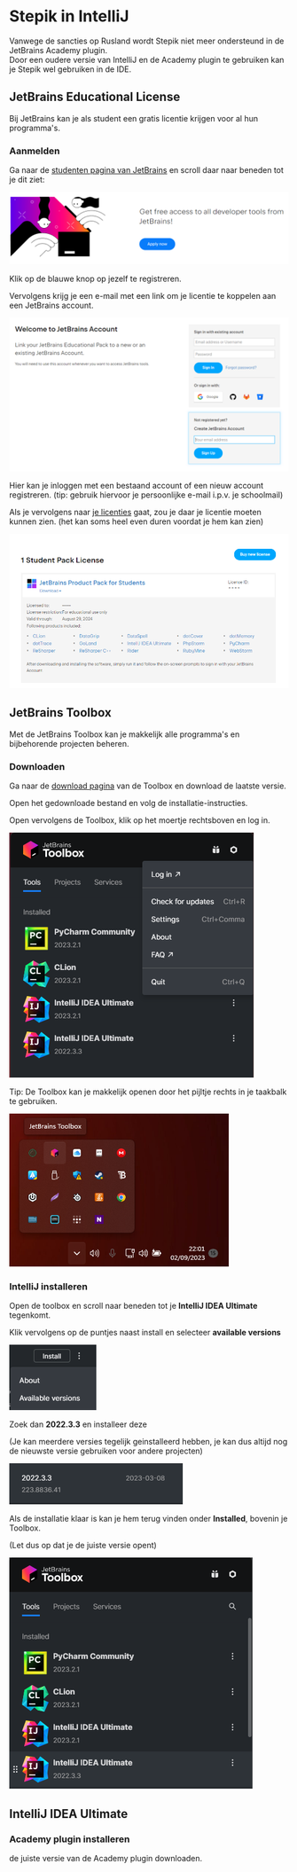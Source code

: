 # Stepik in IntelliJ

Vanwege de sancties op Rusland wordt Stepik niet meer ondersteund in de JetBrains Academy plugin.<br>
Door een oudere versie van IntelliJ en de Academy plugin te gebruiken kan je Stepik wel gebruiken in de IDE.

## JetBrains Educational License

Bij JetBrains kan je als student een gratis licentie krijgen voor al hun programma's.

### Aanmelden

Ga naar de [studenten pagina van JetBrains](https://www.jetbrains.com/community/education/#students)
en scroll daar naar beneden tot je dit ziet:

![JetBrains Edu.png](JetBrains%20Edu.png )

Klik op de blauwe knop op jezelf te registreren.

Vervolgens krijg je een e-mail met een link om je licentie te koppelen aan een JetBrains account.

![JetBrains Koppel.png](JetBrains%20Koppel.png)

Hier kan je inloggen met een bestaand account of een nieuw account registreren.
(tip: gebruik hiervoor je persoonlijke e-mail i.p.v. je schoolmail)

Als je vervolgens naar [je licenties](https://account.jetbrains.com/licenses) gaat,
zou je daar je licentie moeten kunnen zien.
(het kan soms heel even duren voordat je hem kan zien)

![JetBrains License.png](JetBrains%20License.png)

## JetBrains Toolbox

Met de JetBrains Toolbox kan je makkelijk alle programma's en bijbehorende projecten beheren.

### Downloaden

Ga naar de [download pagina](https://www.jetbrains.com/toolbox-app/) van de Toolbox en download de laatste versie.

Open het gedownloade bestand en volg de installatie-instructies.

Open vervolgens de Toolbox, klik op het moertje rechtsboven en log in.

![JetBrains Toolbox Login.png](JetBrains%20Toolbox%20Login.png)

Tip: De Toolbox kan je makkelijk openen door het pijltje rechts in je taakbalk te gebruiken.

![JetBrains Open.png](JetBrains%20Open.png)

### IntelliJ installeren

Open de toolbox en scroll naar beneden tot je **IntelliJ IDEA Ultimate** tegenkomt.

Klik vervolgens op de puntjes naast install en selecteer **available versions**

![JetBrains Version.png](JetBrains%20Version.png)

Zoek dan **2022.3.3** en installeer deze

(Je kan meerdere versies tegelijk geinstalleerd hebben, je kan dus altijd nog de nieuwste versie gebruiken voor andere projecten)

![JetBrains Install Version.png](JetBrains%20Install%20Version.png)

Als de installatie klaar is kan je hem terug vinden onder **Installed**, bovenin je Toolbox.

(Let dus op dat je de juiste versie opent)

![JetBrains Installed.png](JetBrains%20Installed.png)

## IntelliJ IDEA Ultimate

### Academy plugin installeren

 de juiste versie van de Academy plugin downloaden.